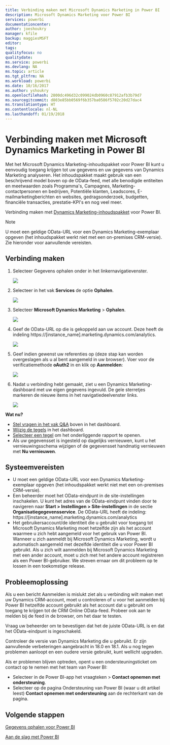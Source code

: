 ```yaml
---
title: Verbinding maken met Microsoft Dynamics Marketing in Power BI
description: Microsoft Dynamics Marketing voor Power BI
services: powerbi
documentationcenter: 
author: joeshoukry
manager: kfile
backup: maggiesMSFT
editor: 
tags: 
qualityfocus: no
qualitydate: 
ms.service: powerbi
ms.devlang: NA
ms.topic: article
ms.tgt_pltfrm: NA
ms.workload: powerbi
ms.date: 10/16/2017
ms.author: yshoukry
ms.openlocfilehash: 2800dc496d32c099024db0960c87912afb3b79d7
ms.sourcegitcommit: d803e85bb0569f6b357ba0586f5702c20d27dac4
ms.translationtype: HT
ms.contentlocale: nl-NL
ms.lasthandoff: 01/19/2018
---
```

# <a name="connect-to-microsoft-dynamics-marketing-with-power-bi"></a>Verbinding maken met Microsoft Dynamics Marketing in Power BI
Met het Microsoft Dynamics Marketing-inhoudspakket voor Power BI kunt u eenvoudig toegang krijgen tot uw gegevens en uw gegevens van Dynamics Marketing analyseren. Het inhoudspakket maakt gebruik van een beschrijvend model boven op de OData-feed, met alle benodigde entiteiten en meetwaarden zoals Programma's, Campagnes, Marketing-contactpersonen en bedrijven, Potentiële klanten, Leadscores, E-mailmarketingberichten en websites, gedragsonderzoek, budgetten, financiële transacties, prestatie-KPI's en nog veel meer. 

Verbinding maken met [Dynamics Marketing-inhoudspakket](https://app.powerbi.com/getdata/services/microsoft-dynamics-marketing) voor Power BI.

>[!NOTE]
>U moet een geldige OData-URL voor een Dynamics Marketing-exemplaar opgeven (het inhoudspakket werkt niet met een on-premises CRM-versie). Zie hieronder voor aanvullende vereisten.

## <a name="how-to-connect"></a>Verbinding maken
1. Selecteer Gegevens ophalen onder in het linkernavigatievenster.
   
   ![](media/service-connect-to-microsoft-dynamics-marketing/pbi_getdata.png) 
2. Selecteer in het vak **Services** de optie **Ophalen**.
   
   ![](media/service-connect-to-microsoft-dynamics-marketing/pbi_getservices.png) 
3. Selecteer **Microsoft Dynamics Marketing** \> **Ophalen**.
   
   ![](media/service-connect-to-microsoft-dynamics-marketing/mdmarketing.png)
4. Geef de OData-URL op die is gekoppeld aan uw account.  Deze heeft de indeling https://[instance\_name].marketing.dynamics.com/analytics.
   
   ![](media/service-connect-to-microsoft-dynamics-marketing/pbi_dynmktgserviceurl.png)
5. Geef indien gewenst uw referenties op (deze stap kan worden overgeslagen als u al bent aangemeld in uw browser). Voer voor de verificatiemethode **oAuth2** in en klik op **Aanmelden**:
   
   ![](media/service-connect-to-microsoft-dynamics-marketing/pbi_dynammktgoauth2.png)
6. Nadat u verbinding hebt gemaakt, ziet u een Dynamics Marketing-dashboard met uw eigen gegevens ingevuld. De gele sterretjes markeren de nieuwe items in het navigatiedeelvenster links.
   
   ![](media/service-connect-to-microsoft-dynamics-marketing/pbi_dynammktgnewdash.png)

**Wat nu?**

* [Stel vragen in het vak Q&A](power-bi-q-and-a.md) boven in het dashboard.
* [Wijzig de tegels](service-dashboard-edit-tile.md) in het dashboard.
* [Selecteer een tegel](service-dashboard-tiles.md) om het onderliggende rapport te openen.
* Als uw gegevensset is ingesteld op dagelijks vernieuwen, kunt u het vernieuwingsschema wijzigen of de gegevensset handmatig vernieuwen met **Nu vernieuwen**.

## <a name="system-requirements"></a>Systeemvereisten
* U moet een geldige OData-URL voor een Dynamics Marketing-exemplaar opgeven (het inhoudspakket werkt niet met een on-premises CRM-versie).  
* Een beheerder moet het OData-eindpunt in de site-instellingen inschakelen. U kunt het adres van de OData-eindpunt vinden door te navigeren naar **Start \> Instellingen \> Site-instellingen** in de sectie **Organisatiegegevensservice**.  De OData-URL heeft de indeling: https://[instance\_name].marketing.dynamics.com/analytics  
* Het gebruikersaccount/de identiteit die u gebruikt voor toegang tot Microsoft Dynamics Marketing moet hetzelfde zijn als het account waarmee u zich hebt aangemeld voor het gebruik van Power BI. Wanneer u zich aanmeldt bij Microsoft Dynamics Marketing, wordt u automatisch aangemeld met dezelfde identiteit die u voor Power BI gebruikt. Als u zich wilt aanmelden bij Microsoft Dynamics Marketing met een ander account, moet u zich met het andere account registreren als een Power BI-gebruiker. We streven ernaar om dit probleem op te lossen in een toekomstige release.   

## <a name="troubleshooting"></a>Probleemoplossing
Als u een bericht Aanmelden is mislukt ziet als u verbinding wilt maken met uw Dynamics CRM-account, moet u controleren of u voor het aanmelden bij Power BI hetzelfde account gebruikt als het account dat u gebruikt om toegang te krijgen tot de CRM Online OData-feed. Probeer ook aan te melden bij de feed in de browser, om het daar te testen.

Vraag uw beheerder om te bevestigen dat het de juiste OData-URL is en dat het OData-eindpunt is ingeschakeld.

Controleer de versie van Dynamics Marketing die u gebruikt. Er zijn aanvullende verbeteringen aangebracht in 18.0 en 18.1. Als u nog tegen problemen aanloopt en een oudere versie gebruikt, kunt wellicht upgraden.

Als er problemen blijven optreden, opent u een ondersteuningsticket om contact op te nemen met het team van Power BI:

* Selecteer in de Power BI-app het vraagteken \> **Contact opnemen met ondersteuning**.
* Selecteer op de pagina Ondersteuning van Power BI (waar u dit artikel leest) **Contact opnemen met ondersteuning** aan de rechterkant van de pagina.

## <a name="next-steps"></a>Volgende stappen
[Gegevens ophalen voor Power BI](service-get-data.md)

[Aan de slag met Power BI](service-get-started.md)

